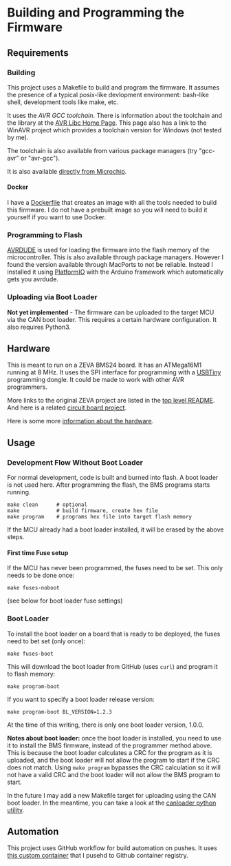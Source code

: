 Building and Programming the Firmware
=====================================

Requirements
------------

### Building

This project uses a Makefile to build and program the firmware. It assumes the
presence of a typical posix-like devlopment environment: bash-like shell,
development tools like make, etc.

It uses the *AVR GCC toolchain*. There is information about the toolchain and
the library at the [AVR Libc Home Page](https://www.nongnu.org/avr-libc/). This
page also has a link to the WinAVR project which provides a toolchain version
for Windows (not tested by me).

The toolchain is also available from various package managers (try "gcc-avr" or
"avr-gcc").

It is also available
[directly from Microchip](https://www.microchip.com/en-us/development-tools-tools-and-software/gcc-compilers-avr-and-arm).

#### Docker

I have a [Dockerfile](https://github.com/sectioncritical/docker-avr-tools)
that creates an image with all the tools needed to build this firmware. I do
not have a prebuilt image so you will need to build it yourself if you want to
use Docker.

### Programming to Flash

[AVRDUDE](https://www.nongnu.org/avrdude/) is used for loading the firmware
into the flash memory of the microcontroller. This is also available through
package managers. However I found the version available through MacPorts to
not be reliable. Instead I installed it using [PlatformIO](https://platformio.org)
with the Arduino framework which automatically gets you avrdude.

### Uploading via Boot Loader

**Not yet implemented** - The firmware can be uploaded to the target MCU via
the CAN boot loader. This requires a certain hardware configuration. It also
requires Python3.

Hardware
--------

This is meant to run on a ZEVA BMS24 board. It has an ATMega16M1 running at
8 MHz. It uses the SPI interface for programming with a
[USBTiny](https://www.adafruit.com/product/46) programming dongle. It could be
made to work with other AVR programmers.

More links to the original ZEVA project are listed in the
[top level README](../README.md). And here is a related
[circuit board project](https://github.com/sectioncritical/zeva24_board).

Here is some more [information about the hardware](../doc/dev_hardware.md).

Usage
-----

### Development Flow Without Boot Loader

For normal development, code is built and burned into flash. A boot loader is
not used here. After programming the flash, the BMS programs starts running.

    make clean      # optional
    make            # build firmware, create hex file
    make program    # programs hex file into target flash memory

If the MCU already had a boot loader installed, it will be erased by the above
steps.

#### First time Fuse setup

If the MCU has never been programmed, the fuses need to be set. This only needs
to be done once:

    make fuses-noboot

(see below for boot loader fuse settings)

### Boot Loader

To install the boot loader on a board that is ready to be deployed, the fuses
need to bet set (only once):

    make fuses-boot

This will download the boot loader from GitHub (uses `curl`) and program it to
flash memory:

    make program-boot

If you want to specify a boot loader release version:

    make program-boot BL_VERSION=1.2.3

At the time of this writing, there is only one boot loader version, 1.0.0.

**Notes about boot loader:** once the boot loader is installed, you need to use
it to install the BMS firmware, instead of the programmer method above. This is
because the boot loader calculates a CRC for the program as it is uploaded, and
the boot loader will not allow the program to start if the CRC does not match.
Using `make program` bypasses the CRC calculation so it will not have a valid
CRC and the boot loader will not allow the BMS program to start.

In the future I may add a new Makefile target for uploading using the CAN
boot loader. In the meantime, you can take a look at the
[canloader python utility](https://github.com/sectioncritical/atmega_can_bootloader/tree/main/util).

Automation
----------

This project uses GitHub workflow for build automation on pushes. It uses
[this custom container](https://github.com/sectioncritical/docker-avr-tools)
that I pusehd to Github container registry.
